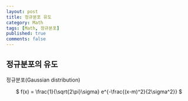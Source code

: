 ```yaml
---
layout: post
title: 정규분포 유도
category: Math
tags: [Math, 정규분포]
published: true
comments: false
---
```


정규분포의 유도
-------------

정규분포(Gaussian distribution)  
<div style="text-align:center"><p>$ f(x) = \frac{1}{\sqrt{2\pi}\sigma} e^{-\frac{(x-m)^2}{2\sigma^2}} $</p></div>

